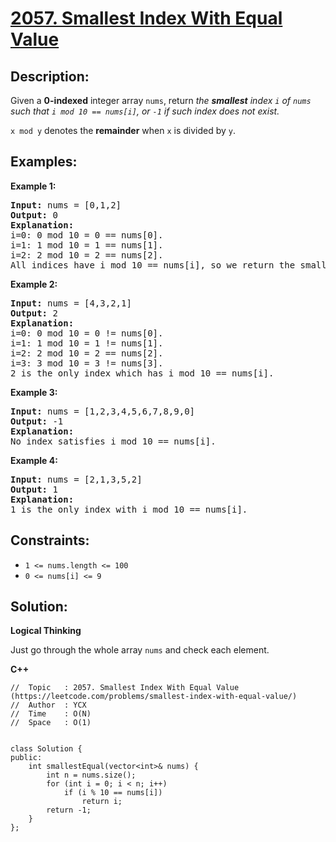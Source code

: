 # [2057. Smallest Index With Equal Value](https://leetcode.com/problems/smallest-index-with-equal-value/)


## Description:

<p>Given a <strong>0-indexed</strong> integer array <code>nums</code>, return <em>the <strong>smallest</strong> index <code>i</code> of <code>nums</code> such that <code>i mod 10 == nums[i]</code>, or <code>-1</code> if such index does not exist.</em></p>
<p><code>x mod y</code> denotes the <strong>remainder</strong> when <code>x</code> is divided by <code>y</code>.</p>


## Examples:

<strong>Example 1:</strong>
<pre>
<strong>Input:</strong> nums = [0,1,2]
<strong>Output:</strong> 0
<strong>Explanation:</strong> 
i=0: 0 mod 10 = 0 == nums[0].
i=1: 1 mod 10 = 1 == nums[1].
i=2: 2 mod 10 = 2 == nums[2].
All indices have i mod 10 == nums[i], so we return the smallest index 0.
</pre>

<strong>Example 2:</strong>
<pre>
<strong>Input:</strong> nums = [4,3,2,1]
<strong>Output:</strong> 2
<strong>Explanation:</strong> 
i=0: 0 mod 10 = 0 != nums[0].
i=1: 1 mod 10 = 1 != nums[1].
i=2: 2 mod 10 = 2 == nums[2].
i=3: 3 mod 10 = 3 != nums[3].
2 is the only index which has i mod 10 == nums[i].
</pre>

<strong>Example 3:</strong>
<pre>
<strong>Input:</strong> nums = [1,2,3,4,5,6,7,8,9,0]
<strong>Output:</strong> -1
<strong>Explanation:</strong> 
No index satisfies i mod 10 == nums[i].
</pre>

<strong>Example 4:</strong>
<pre>
<strong>Input:</strong> nums = [2,1,3,5,2]
<strong>Output:</strong> 1
<strong>Explanation:</strong> 
1 is the only index with i mod 10 == nums[i].
</pre>


## Constraints:

<ul>
  <li><code>1 &lt;= nums.length &lt;= 100</code></li>
  <li><code>0 &lt;= nums[i] &lt;= 9</code></li>
</ul>


## Solution:

<strong>Logical Thinking</strong>
<p>Just go through the whole array <code>nums</code> and check each element.</p>


<strong>C++</strong>

```
//  Topic   : 2057. Smallest Index With Equal Value (https://leetcode.com/problems/smallest-index-with-equal-value/)
//  Author  : YCX
//  Time    : O(N)
//  Space   : O(1)


class Solution {
public:
    int smallestEqual(vector<int>& nums) {
        int n = nums.size();
        for (int i = 0; i < n; i++)
            if (i % 10 == nums[i])
                return i;
        return -1;
    }
};
```
